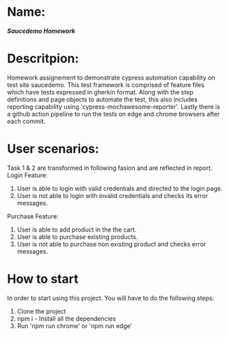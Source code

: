 # Name: 
***Saucedemo Homework***

# Descritpion:
Homework assignement to demonstrate cypress automation capability on test site saucedemo.
This test framework is comprised of feature files which have tests expressed in gherkin format.
Along with the step definitions and page objects to automate the test, this also includes reporting capability using 'cypress-mochawesome-reporter'.
Lastly there is a github action pipeline to run the tests on edge and chrome browsers after each commit.

# User scenarios:
Task 1 & 2 are transformed in following fasion and are reflected in report.
Login Feature:
1. User is able to login with valid credentials and directed to the login page.
2. User is not able to login with invalid credentials and checks its error messages.

Purchase Feature:
1. User is able to add product in the the cart.
2. User is able to purchase existing products.
3. User is not able to purchase non existing product and checks error messages.

# How to start
In order to start using this project. You will have to do the following steps:

1. Clone the project
2. npm i - Install all the dependencies
3. Run 'npm run chrome' or 'npm run edge'
